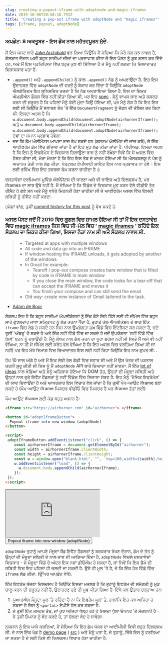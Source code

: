 ```yaml
---
slug: creating-a-popout-iframe-with-adoptnode-and-magic-iframes
date: 2019-10-06T20:58:16.791Z
title: 'Creating a pop-out iframe with adoptNode and "magic iframes"'
tags: [iframe, popout, adoptNode]
---
```


### ਅਪਡੇਟ: 8 ਅਕਤੂਬਰ - ਇਸ ਡੌਕ ਨਾਲ ਮਹੱਤਵਪੂਰਨ ਮੁੱਦੇ.

ਮੈਂ ਇਸ ਪੋਸਟ ਬਾਰੇ [Jake Archibald](https://jakearchibald.com/) ਫੜ ਲਿਆ ਕਿਉਂਕਿ ਮੈਂ ਸੋਚਿਆ ਕਿ ਮੇਰੇ ਕੋਲ ਕੁਝ ਨਾਵਲ ਹੈ, ਗੱਲਬਾਤ ਦੌਰਾਨ ਅਸੀਂ ਬਹੁਤ ਸਾਰੀਆਂ ਚੀਜ਼ਾਂ ਦਾ ਪਰਦਾਫਾਸ਼ ਕੀਤਾ ਜੋ ਇਸ ਪੋਸਟ ਨੂੰ ਕੁਝ ਗਲਤ ਕਰ ਦਿੰਦੇ ਹਨ, ਅਤੇ ਮੈਂ ਇਸ ਪ੍ਰਕਿਰਿਆ ਵਿੱਚ ਬਹੁਤ ਕੁਝ ਵੀ ਸਿੱਖਿਆ ਹੈ ਜੋ ਮੈਨੂੰ ਨਹੀਂ ਲਗਦਾ ਕਿ ਜ਼ਿਆਦਾਤਰ ਵਿਕਾਸਕਾਰ ਪਤਾ ਹੈ.

* `.append()` ਅਤੇ `.appendChild()` ਨੂੰ ਕਾਲ `.append()` ਨੋਡ ਨੂੰ ਅਪਣਾਉਂਦਾ ਹੈ. ਇਹ ਇਸ ਉਦਾਹਰਣ ਵਿੱਚ `adoptNode` ਦੀ ਵਰਤੋਂ ਨੂੰ ਬੇਕਾਰ ਕਰ ਦਿੰਦਾ ਹੈ ਕਿਉਂਕਿ `adoptNode` ਐਲਗੋਰਿਦਮ ਇਹ ਸੁਨਿਸ਼ਚਿਤ ਕਰਦਾ ਹੈ ਕਿ ਨੋਡ ਅਪਣਾਇਆ ਗਿਆ ਹੈ. ਇਸ ਦਾ ਜ਼ਿਕਰ ਐਮਡੀਐਨ ਡੌਕਸ ਵਿੱਚ ਨਹੀਂ ਕੀਤਾ ਗਿਆ ਸੀ, ਪਰ ਇਹ [spec](https://dom.spec.whatwg.org/#concept-node-append) . ਮੈਨੂੰ ਵਾਪਸ ਜਾਣ ਅਤੇ ਕਸਰਤ ਕਰਨ ਦੀ ਜ਼ਰੂਰਤ ਹੈ ਕਿ ਪਹਿਲਾਂ ਮੈਨੂੰ ਕੋਈ ਮੁੱਦਾ ਕਿਉਂ ਹੋਇਆ ਸੀ, ਪਰ ਮੈਨੂੰ ਸ਼ੱਕ ਹੈ ਕਿ ਇਹ ਇਸ ਲਈ ਸੀ ਕਿਉਂਕਿ ਮੈਂ ਸਧਾਰਣ ਤੌਰ &#39;ਤੇ ਇੱਕ `DocumentFragment` ਨੂੰ ਜੋੜਨ ਦੀ ਕੋਸ਼ਿਸ਼ ਕਰ ਰਿਹਾ ਸੀ. ਇਸਦਾ ਅਰਥ ਹੈ ਕਿ `w.document.body.appendChild(document.adoptNode(airhornerIframe));` ਅਤੇ `w.document.body.appendChild(airhornerIframe);` `w.document.body.appendChild(document.adoptNode(airhornerIframe));` ਦੋਵਾਂ ਦਾ ਸਮਾਨ ਪ੍ਰਭਾਵ ਹੋਵੇਗਾ.
* ਜਦ ਕਿ ਡੋਮ ਐਲੀਮੈਂਟਸ ਆਪਣਾ ਰਾਜ ਰੱਖ ਸਕਦੇ ਹਨ (ਕਸਟਮ ਐਲੀਮੈਂਟ ਦੀ ਜਾਂਚ ਕਰੋ), ਜੇ ਇੱਕ ਆਈਫਰੇਮ ਡੋਮ ਵਿੱਚ ਭੇਜਿਆ ਜਾਂਦਾ ਹੈ ਤਾਂ ਇਹ ਮੁੜ ਲੋਡ ਕੀਤਾ ਜਾਂਦਾ ਹੈ. ਪੀਰੀਅਡ. ਇਸਦਾ ਅਰਥ ਹੈ ਕਿ ਇਸ ਨੂੰ ਇਫਰੇਮੇਸ ਦੇ ਵਿਚਕਾਰ ਹਿਲਾਉਣਾ ਰਾਜ ਨੂੰ ਨਹੀਂ ਰੱਖੇਗਾ ਜਿਵੇਂ ਕਿ ਮੈਂ ਅਸਲ ਵਿੱਚ ਟੈਸਟ ਕੀਤਾ ਸੀ, ਮੇਰਾ ਮੰਨਣਾ ਹੈ ਕਿ ਇਹ ਇਸ ਤੱਥ ਦੇ ਕਾਰਨ ਹੋਇਆ ਸੀ ਕਿ ਐਸਡਬਲਯੂ ਨੇ ਪੇਜ ਨੂੰ ਅਚਾਨਕ ਤੇਜ਼ੀ ਨਾਲ ਲੋਡ ਕੀਤਾ. ਪੋਰਟਲਜ਼ ਏਪੀਆਈ ਸ਼ਾਇਦ ਇਸ ਨਾਲ ਪ੍ਰਭਾਵਤ ਨਾ ਹੋਵੇ - ਇਸ ਲਈ ਭਵਿੱਖ ਵਿੱਚ ਇਹ ਤਜਰਬਾ ਕੰਮ ਕਰਨਾ ਚਾਹੀਦਾ ਹੈ :)

ਦਸਤਾਵੇਜ਼ਾਂ ਦਰਮਿਆਨ ਮੂਵਿੰਗ ਐਲੀਮੈਂਟਸ ਦੀ ਧਾਰਣਾ ਅਜੇ ਵੀ ਜਾਇਜ਼ ਅਤੇ ਦਿਲਚਸਪ ਹੈ, ਪਰ iframes ਦਾ ਲਾਭ ਉਥੇ ਨਹੀਂ ਹੈ. ਮੈਂ ਦੇਖਿਆ ਹੈ ਕਿ ਵਿੰਡੋਜ਼ ਦੇ ਵਿਚਕਾਰ ਮੂਵ ਕਰਨ ਵੇਲੇ ਵੀਡੀਓ ਤੱਤ ਰੀਸੈਟ ਹੋ ਗਏ ਸਨ ਅਤੇ ਮੈਨੂੰ ਵਧੇਰੇ ਮਿਹਨਤੀ ਹੋਣਾ ਚਾਹੀਦਾ ਸੀ ਜੇ ਆਈਫਰੇਮ ਅਸਲ ਵਿੱਚ ਇਸਦੀ ਸਥਿਤੀ ਨੂੰ ਰੀਸੈਟ ਨਹੀਂ ਕਰਦਾ.

ਹਮੇਸ਼ਾਂ ਵਾਂਗ, ਤੁਸੀਂ [commit history for this post](https://github.com/PaulKinlan/paul.kinlan.me/commits/main/content/en/2019-10-06-creating-a-popout-iframe-with-adoptnode-and-magic-iframes.markdown) ਨੂੰ ਵੇਖ ਸਕਦੇ ਹੋ.

### ਅਸਲ ਪੋਸਟ ਜਦੋਂ ਮੈਂ 2010 ਵਿਚ ਗੂਗਲ ਵਿਚ ਸ਼ਾਮਲ ਹੋਇਆ ਸੀ ਤਾਂ ਮੈਂ ਇਕ ਦਸਤਾਵੇਜ਼ ਵਿਚ [magic iframes](https://www.usenix.org/legacy/events/webapps10/tech/slides/deboor.pdf) ਜਿਸ ਵਿਚ ਜੀ-ਮੇਲ ਵਿਚ &#39; [magic iframes](https://www.usenix.org/legacy/events/webapps10/tech/slides/deboor.pdf) &#39; ਕਹਿੰਦੇ ਇਕ ਸੰਕਲਪ ਦਾ ਜ਼ਿਕਰ ਕੀਤਾ ਗਿਆ, ਇਸਦਾ ਠੰਡਾ ਨਾਮ ਸੀ ਅਤੇ ਸੰਕਲਪ ਨਾਵਲ ਸੀ.

> * Targeted at apps with multiple windows
> * All code and data go into an IFRAME
> * If window hosting the IFRAME unloads, it gets adopted by another of the windows
> * In Gmail for example:
>   * Tearoff / pop-out compose creates bare window that is filled by code in IFRAME in main window
>   * If you close the main window, the code looks for a tear-off that can accept the IFRAME and moves it
>   * You finish your compose and can still send the email
> * Old way: create new instance of Gmail tailored to the task.

- [Adam de Boor](https://www.usenix.org/legacy/events/webapps10/tech/slides/deboor.pdf)

ਸੰਕਲਪ ਇਹ ਹੈ ਕਿ ਬਹੁਤ ਸਾਰੀਆਂ ਐਪਲੀਕੇਸ਼ਨਾਂ ਨੂੰ ਇੱਕ ਛੋਟੇ ਜਿਹੇ ਹਿੱਸੇ ਲਈ ਵੀ ਜੀਮੇਲ ਵਿੱਚ ਬਹੁਤ ਸਾਰੇ ਗੁੰਝਲਦਾਰ ਜਾਵਾ ਸਕ੍ਰਿਪਟ ਨੂੰ ਲੋਡ ਕਰਨਾ ਪੈਂਦਾ ਹੈ, ਤੁਹਾਡੇ ਕੋਲ ਐਪਲੀਕੇਸ਼ਨ ਦੇ ਭਾਗ ਇੱਕ `iframe` ਵਿੱਚ ਲੋਡ ਹੋ ਸਕਦੇ ਹਨ ਜਿਸ ਨਾਲ ਉਪਭੋਗਤਾ ਮੁੱਖ ਵਿੰਡੋ ਵਿੱਚ ਇੰਟਰੈਕਟ ਕਰ ਸਕਦਾ ਹੈ, ਜਦੋਂ ਤੁਸੀਂ &#39;ਅੱਥਰੂ&#39; ਹੋ ਸਕਦੇ ਹੋ ਅਤੇ ਇੱਕ ਨਵੀਂ ਵਿੰਡੋ ਵਿੱਚ ਜਾ ਸਕਦੇ ਹੋ ਜਦੋਂ ਉਪਯੋਗਤਾ &#39;ਨਵੀਂ ਵਿੰਡੋ ਵਿੱਚ ਲਿਖੋ&#39; ਬਟਨ ਨੂੰ ਦਬਾਉਂਦੀ ਹੈ. ਮੈਨੂੰ ਲੇਖਕ ਨਾਲ ਗੱਲ ਕਰਨ ਦਾ ਪੂਰਾ ਭਰੋਸਾ ਨਹੀਂ ਸੀ (ਅਤੇ ਮੈਂ ਅਜੇ ਵੀ ਨਹੀਂ ਵੇਖਿਆ, ਨਾ ਹੀ ਮੈਂ ਜੀਮੇਲ ਲਈ ਸਰੋਤ ਵੱਲ ਵੇਖਿਆ ਹੈ ਕਿ ਇਹ ਅਸਲ ਵਿਚ ਵਰਤਿਆ ਗਿਆ ਸੀ ਜਾਂ ਨਹੀਂ) ਪਰ ਇਹ ਮੇਰੇ ਦਿਮਾਗ ਵਿਚ ਜ਼ਿਆਦਾਤਰ ਇਸ ਲਈ ਨਹੀਂ ਰਿਹਾ ਕਿਉਂਕਿ ਇਹ ਨਾਮ ਗੁਪਤ ਸੀ. .

ਹੌਪ 10 ਸਾਲ ਅੱਗੇ ਹੈ ਅਤੇ ਮੈਂ ਇਕ ਲੰਬੀ ਰੇਲ ਗੱਡੀ ਵਿਚ ਸਵਾਰ ਸੀ ਅਤੇ ਮੈਂ ਉਸ ਖੇਤਰ ਦੀ ਪੜਤਾਲ ਕਰਨੀ ਸ਼ੁਰੂ ਕੀਤੀ ਸੀ ਜਿਸ ਨੂੰ ਮੈਂ `adoptNode` API ਬਾਰੇ ਜ਼ਿਆਦਾ ਨਹੀਂ ਜਾਣਦਾ. ਮੈਂ ਇੱਕ [lot of ideas](https://nifty-meadowlark.glitch.me/) ਨਾਲ ਖੇਡਿਆ ਅਤੇ ਮੈਨੂੰ ਅਹਿਸਾਸ ਹੋਇਆ ਕਿ DOM ਤੱਤ, ਉਨ੍ਹਾਂ ਦੀ ਮੌਜੂਦਾ ਸਥਿਤੀ ਅਤੇ ਉਨ੍ਹਾਂ ਨਾਲ ਜੁੜੇ ਇਵੈਂਟ ਹੈਂਡਲਰਾਂ ਨੂੰ ਨਵੀਂ ਵਿੰਡੋਜ਼ ਵਿੱਚ ਲਿਜਾਣਾ ਸੰਭਵ ਹੈ. ਇਹ ਮੈਨੂੰ &#39;ਮੈਜਿਕ ਇਫਰੇਮੇਸ&#39; ਦੀ ਯਾਦ ਦਿਵਾਉਂਦਾ ਹੈ ਅਤੇ ਆਖਰਕਾਰ ਇਸ ਵਿਚਾਰ ਵੱਲ ਜਾਂਦਾ ਹੈ ਕਿ ਤੁਸੀਂ ਪੌਪ-ਆਉਟ iframe ਬਣਾ ਸਕਦੇ ਹੋ (ਪੌਪ-ਆਉਟ iframe ਪਿਕਚਰ ਵੀਡੀਓ ਵਿਚ ਪਿਕਚਰ ਹੈ ਪਰ iframe ਤੱਤਾਂ ਲਈ)

ਪੌਪ-ਆਉਟ iframe ਲਈ ਕੋਡ ਬਹੁਤ ਅਸਾਨ ਹੈ:

```html
<iframe src="https://airhorner.com" id="airhorner"> </iframe>

<button id="adoptIframeButton">
  Popout iframe into new window (adoptNode)
</button>

<script>
 adoptIframeButton.addEventListener("click", () => {
    const airhornerIframe = document.getElementById("airhorner");
    const width = airhornerIframe.clientWidth;
    const height = airhornerIframe.clientHeight;
    const w = window.open("blank.html", "", `top=100,width=${width},height=${height}`);
    w.addEventListener("load", () => {
      w.document.body.appendChild(airhornerIframe);
    });
 });
</script>
```

<iframe src="https://airhorner.com" id="airhorner"> </iframe>

<button id="adoptIframeButton">
  Popout iframe into new window (adoptNode)
</button>

<script>
 adoptIframeButton.addEventListener("click", () => {
    const airhornerIframe = document.getElementById("airhorner");
    const width = airhornerIframe.clientWidth;
    const height = airhornerIframe.clientHeight;
    const w = window.open("/blank.html", "", `top=100,width=${width},height=${height}`);
    w.addEventListener("load", () => {
      w.document.body.appendChild(airhornerIframe);
    });
 });
</script>

`adoptNode` ਤੁਹਾਨੂੰ ਆਪਣੇ ਮੌਜੂਦਾ ਬੌਂਡ ਇਵੈਂਟ ਹੈਂਡਲਰਾਂ ਨੂੰ ਬਰਕਰਾਰ ਰੱਖਣ ਦੌਰਾਨ, ਡੋਮ ਦੇ ਤੱਤ ਨੂੰ ਉਨ੍ਹਾਂ ਦੀ ਮੌਜੂਦਾ ਸਥਿਤੀ ਦੇ ਨਾਲ ਜਾਣ ਦੀ ਆਗਿਆ ਦਿੰਦਾ ਹੈ, `adoptNode` ਵਿਚਲੇ ਦਸਤਾਵੇਜ਼ਾਂ ਵਿਚਕਾਰ - ਜੋ ਮੌਜੂਦਾ ਵਿੰਡੋ ਦੇ ਅੰਦਰ ਇਕ ਨਵਾਂ ਡੀਓਐਮ ਹੋ ਸਕਦਾ ਹੈ, ਜਾਂ ਜਿਵੇਂ ਕਿ ਇਸ ਡੈਮੋ ਦੀ ਸਥਿਤੀ ਵਿਚ ਇਹ ਪਹਿਲਾਂ ਹੀ ਚਲਦੀ ਜਾ ਸਕਦੀ ਹੈ. ਉਸੇ ਹੀ ਮੂਲ &#39;ਤੇ ਹੈ, ਜੋ ਕਿ ਇੱਕ ਹੋਰ ਵਿੰਡੋ ਵਿੱਚ `iframe` ਲੋਡ ਕੀਤਾ. (ਉੱਪਰ ਅਪਡੇਟ ਵੇਖੋ).

ਇੱਕ ਇਫਰੇਮ ਭੇਜਣਾ ਦਿਲਚਸਪ ਹੈ ਕਿਉਂਕਿ ਇਸਦਾ ਮਤਲਬ ਹੈ ਕਿ ਤੁਹਾਨੂੰ ਇਫਰੇਮ ਦੀ ਸਮੱਗਰੀ ਨੂੰ ਮੁੜ ਚਾਲੂ ਕਰਨ ਦੀ ਜ਼ਰੂਰਤ ਨਹੀਂ ਹੈ, ਉਦਾਹਰਣ ਹੁਣੇ ਹੀ ਮੂਵ ਕੀਤਾ ਗਿਆ ਹੈ. ਇੱਥੇ ਕੁਝ ਉਤਾਰ ਚੜ੍ਹਾਅ ਹਨ:

1. ਯੂਆਰਐਲ ਮੌਜੂਦਾ ਮੂਲ &#39;ਤੇ ਰਹਿੰਦਾ ਹੈ ਨਾ ਕਿ ਇਫਰੇਮ ਮੂਲ&#39; ਤੇ, ਹਾਲਾਂਕਿ ਇਹ ਕੁਝ ਅਜਿਹਾ ਹੋ ਸਕਦਾ ਹੈ ਜਿਸ ਨੂੰ `<portal>` ਏਪੀਏ ਹੱਲ ਕਰ ਸਕਦਾ ਹੈ.
2. ਜੇ ਤੁਸੀਂ ਇੱਕ ਕਸਟਮ ਤੱਤ, ਜਾਂ ਕੁਝ ਅਜਿਹਾ ਖੋਲ੍ਹ ਰਹੇ ਹੋ ਜਿਸਦਾ ਖੁੱਲਾ ਓਪਨਰ &#39;ਤੇ ਮੇਜ਼ਬਾਨੀ ਹੈ - ਜੇ ਤੁਸੀਂ ਓਪਨਰ ਨੂੰ ਬੰਦ ਕਰਦੇ ਹੋ, ਤਾਂ ਚੱਲਣਾ ਬੰਦ ਹੋ ਜਾਵੇਗਾ.

ਨੁਕਸਾਨ ਨੂੰ ਇਕ ਪਾਸੇ ਕਰਦਿਆਂ, ਮੈਂ ਸੋਚਿਆ ਕਿ ਇਹ ਡੋਮ ਪੱਧਰ ਦਾ ਆਈਪੀਸੀ ਵਿਧੀ ਬਹੁਤ ਦਿਲਚਸਪ ਸੀ. ਦੇ ਨਾਲ ਇੱਕ ਖੇਡ ਹੈ [demo page](https://nifty-meadowlark.glitch.me/) ( [src](https://glitch.com/edit/#!/nifty-meadowlark?path=script.js) ) ਅਤੇ ਮੈਨੂੰ ਪਤਾ ਹੈ, ਜੇ ਤੁਹਾਨੂੰ, ਜਿੱਥੇ ਇਸ ਨੂੰ ਵਰਤਿਆ ਜਾ ਸਕਦਾ ਹੈ ਦੇ ਲਈ ਕਿਸੇ ਵੀ ਦਿਲਚਸਪ ਵਿਚਾਰ ਹੋਣਾ ਚਾਹੀਦਾ ਹੈ.

